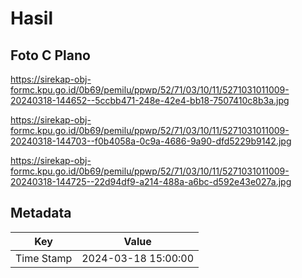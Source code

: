 # Hasil

## Foto C Plano

https://sirekap-obj-formc.kpu.go.id/0b69/pemilu/ppwp/52/71/03/10/11/5271031011009-20240318-144652--5ccbb471-248e-42e4-bb18-7507410c8b3a.jpg

https://sirekap-obj-formc.kpu.go.id/0b69/pemilu/ppwp/52/71/03/10/11/5271031011009-20240318-144703--f0b4058a-0c9a-4686-9a90-dfd5229b9142.jpg

https://sirekap-obj-formc.kpu.go.id/0b69/pemilu/ppwp/52/71/03/10/11/5271031011009-20240318-144725--22d94df9-a214-488a-a6bc-d592e43e027a.jpg


## Metadata

| Key        | Value               |
| ---------- | ------------------- |
| Time Stamp | 2024-03-18 15:00:00 |



